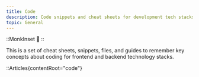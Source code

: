 ```yaml
---
title: Code
description: Code snippets and cheat sheets for development tech stacks
topic: General
---
```


::MonkInset
:page_with_curl:
::

This is a set of cheat sheets, snippets, files, and guides to remember key concepts about coding for frontend and backend technology stacks.

::Articles{contentRoot="code"}


